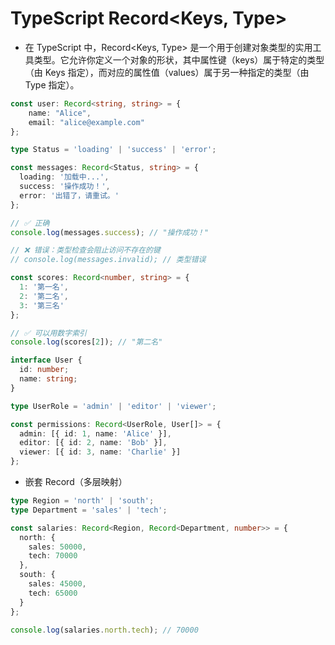 # TypeScript Record<Keys, Type>
- 在 TypeScript 中，Record<Keys, Type> 是一个用于创建对象类型的实用工具类型。它允许你定义一个对象的形状，其中属性键（keys）属于特定的类型（由 Keys 指定），而对应的属性值（values）属于另一种指定的类型（由 Type 指定）。
```typescript
const user: Record<string, string> = {
    name: "Alice",
    email: "alice@example.com"
};
```
```typescript
type Status = 'loading' | 'success' | 'error';

const messages: Record<Status, string> = {
  loading: '加载中...',
  success: '操作成功！',
  error: '出错了，请重试。'
};

// ✅ 正确
console.log(messages.success); // "操作成功！"

// ❌ 错误：类型检查会阻止访问不存在的键
// console.log(messages.invalid); // 类型错误
```
```typescript
const scores: Record<number, string> = {
  1: '第一名',
  2: '第二名',
  3: '第三名'
};

// ✅ 可以用数字索引
console.log(scores[2]); // "第二名"
```

```typescript
interface User {
  id: number;
  name: string;
}

type UserRole = 'admin' | 'editor' | 'viewer';

const permissions: Record<UserRole, User[]> = {
  admin: [{ id: 1, name: 'Alice' }],
  editor: [{ id: 2, name: 'Bob' }],
  viewer: [{ id: 3, name: 'Charlie' }]
};
```

- 嵌套 Record（多层映射）
```typescript
type Region = 'north' | 'south';
type Department = 'sales' | 'tech';

const salaries: Record<Region, Record<Department, number>> = {
  north: {
    sales: 50000,
    tech: 70000
  },
  south: {
    sales: 45000,
    tech: 65000
  }
};

console.log(salaries.north.tech); // 70000
```
